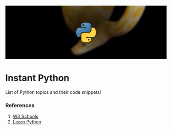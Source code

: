 ![alt text](https://github.com/Singularity-Coder/Code-Snippets-Python/blob/main/assets/banner_python.png)
# Instant Python
List of Python topics and their code snippets!

### References
1. [W3 Schools](https://www.w3schools.com/python/default.asp)
2. [Learn Python](https://www.youtube.com/watch?v=rfscVS0vtbw)